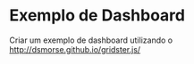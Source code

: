 Exemplo de Dashboard
==

Criar um exemplo de dashboard utilizando o http://dsmorse.github.io/gridster.js/